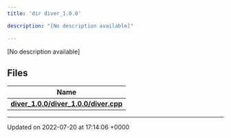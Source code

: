 ```yaml
---
title: 'dir diver_1.0.0'

description: "[No description available]"

---
```







[No description available]

## Files

| Name           |
| -------------- |
| **[diver_1.0.0/diver_1.0.0/diver.cpp](/documentation/code/files/diver__1_80_80_2diver_8cpp/#file-diver-1.0.0/diver.cpp)**  |






-------------------------------

Updated on 2022-07-20 at 17:14:06 +0000
